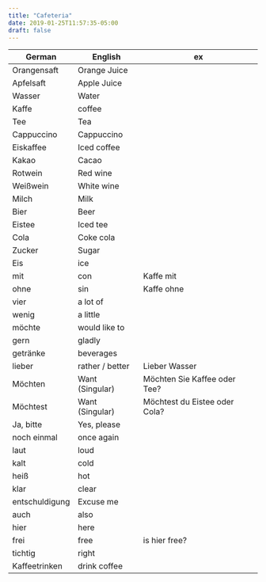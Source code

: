 ```yaml
---
title: "Cafeteria"
date: 2019-01-25T11:57:35-05:00
draft: false
---
```


| German | English | ex |
|-----|-----|----|
| Orangensaft | Orange Juice |
| Apfelsaft | Apple Juice |
| Wasser | Water |
| Kaffe | coffee |
| Tee | Tea |
| Cappuccino | Cappuccino |
| Eiskaffee | Iced coffee |
| Kakao | Cacao |
| Rotwein | Red wine |
| Weißwein | White wine |
| Milch | Milk |
| Bier | Beer |
| Eistee | Iced tee |
| Cola | Coke cola |
| Zucker | Sugar |
| Eis | ice |
| mit | con | Kaffe mit |
| ohne | sin | Kaffe ohne |
| vier | a lot of |
| wenig | a little |
| möchte | would like to | |
| gern | gladly |
| getränke | beverages |
| lieber | rather / better | Lieber Wasser |
| Möchten | Want (Singular) | Möchten Sie Kaffee oder Tee? |
| Möchtest | Want (Singular) | Möchtest du Eistee oder Cola? |
| Ja, bitte | Yes, please |
| noch einmal | once again |
| laut | loud |
| kalt | cold |
| heiß | hot |
| klar | clear |
| entschuldigung | Excuse me |
| auch | also |
| hier | here |
| frei | free | is hier free? |
| tichtig | right |
| Kaffeetrinken | drink coffee |
